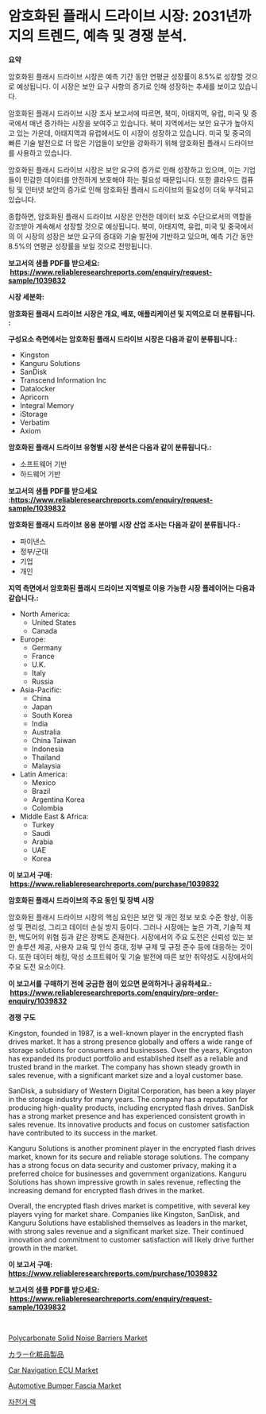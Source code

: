 <p><h1>암호화된 플래시 드라이브 시장: 2031년까지의 트렌드, 예측 및 경쟁 분석.</h1></p><p><strong>요약</strong></p>
<p><p>암호화된 플래시 드라이브 시장은 예측 기간 동안 연평균 성장률이 8.5%로 성장할 것으로 예상됩니다. 이 시장은 보안 요구 사항의 증가로 인해 성장하는 추세를 보이고 있습니다.</p><p>암호화된 플래시 드라이브 시장 조사 보고서에 따르면, 북미, 아태지역, 유럽, 미국 및 중국에서 매년 증가하는 시장을 보여주고 있습니다. 북미 지역에서는 보안 요구가 높아지고 있는 가운데, 아태지역과 유럽에서도 이 시장이 성장하고 있습니다. 미국 및 중국의 빠른 기술 발전으로 더 많은 기업들이 보안을 강화하기 위해 암호화된 플래시 드라이브를 사용하고 있습니다.</p><p>암호화된 플래시 드라이브 시장은 보안 요구의 증가로 인해 성장하고 있으며, 이는 기업들이 민감한 데이터를 안전하게 보호해야 하는 필요성 때문입니다. 또한 클라우드 컴퓨팅 및 인터넷 보안의 증가로 인해 암호화된 플래시 드라이브의 필요성이 더욱 부각되고 있습니다.</p><p>종합하면, 암호화된 플래시 드라이브 시장은 안전한 데이터 보호 수단으로서의 역할을 강조받아 계속해서 성장할 것으로 예상됩니다. 북미, 아태지역, 유럽, 미국 및 중국에서의 이 시장의 성장은 보안 요구의 증대와 기술 발전에 기반하고 있으며, 예측 기간 동안 8.5%의 연평균 성장률을 보일 것으로 전망됩니다.</p></p>
<p><strong>보고서의 샘플 PDF를 받으세요: &nbsp;<a href="https://www.reliableresearchreports.com/enquiry/request-sample/1039832">https://www.reliableresearchreports.com/enquiry/request-sample/1039832</a></strong></p>
<p><strong>시장 세분화:</strong></p>
<p><strong> 암호화된 플래시 드라이브 시장은 개요, 배포, 애플리케이션 및 지역으로 더 분류됩니다. :</strong></p>
<p><strong>구성요소 측면에서는 암호화된 플래시 드라이브 시장은 다음과 같이 분류됩니다.:</strong></p>
<p><ul><li>Kingston</li><li>Kanguru Solutions</li><li>SanDisk</li><li>Transcend Information Inc</li><li>Datalocker</li><li>Apricorn</li><li>Integral Memory</li><li>iStorage</li><li>Verbatim</li><li>Axiom</li></ul></p>
<p><strong> 암호화된 플래시 드라이브 유형별 시장 분석은 다음과 같이 분류됩니다.:</strong></p>
<p><ul><li>소프트웨어 기반</li><li>하드웨어 기반</li></ul></p>
<p><strong>보고서의 샘플 PDF를 받으세요 :<a href="https://www.reliableresearchreports.com/enquiry/request-sample/1039832">https://www.reliableresearchreports.com/enquiry/request-sample/1039832</a></strong></p>
<p><strong> 암호화된 플래시 드라이브 응용 분야별 시장 산업 조사는 다음과 같이 분류됩니다.:</strong></p>
<p><ul><li>파이낸스</li><li>정부/군대</li><li>기업</li><li>개인</li></ul></p>
<p><strong>지역 측면에서 암호화된 플래시 드라이브 지역별로 이용 가능한 시장 플레이어는 다음과 같습니다.:</strong></p>
<p><ul>
    <li>
        North America:
        <ul>
            <li>United States</li>
            <li>Canada</li>
        </ul>
    </li>
    <li>
        Europe:
        <ul>
            <li>Germany</li>
            <li>France</li>
            <li>U.K.</li>
            <li>Italy</li>
            <li>Russia</li>
        </ul>
    </li>
    <li>
        Asia-Pacific:
        <ul>
            <li>China</li>
            <li>Japan</li>
            <li>South Korea</li>
            <li>India</li>
            <li>Australia</li>
            <li>China Taiwan</li>
            <li>Indonesia</li>
            <li>Thailand</li>
            <li>Malaysia</li>
        </ul>
    </li>
    <li>
        Latin America:
        <ul>
            <li>Mexico</li>
            <li>Brazil</li>
            <li>Argentina Korea</li>
            <li>Colombia</li>
        </ul>
    </li>
    <li>
        Middle East & Africa:
        <ul>
            <li>Turkey</li>
            <li>Saudi</li>
            <li>Arabia</li>
            <li>UAE</li>
            <li>Korea</li>
        </ul>
    </li>
    </ul></p>
<p><strong>이 보고서 구매: &nbsp;<a href="https://www.reliableresearchreports.com/purchase/1039832">https://www.reliableresearchreports.com/purchase/1039832</a></strong></p>
<p><strong>암호화된 플래시 드라이브의 주요 동인 및 장벽 시장</strong></p>
<p><p>암호화된 플래시 드라이브 시장의 핵심 요인은 보안 및 개인 정보 보호 수준 향상, 이동성 및 편리성, 그리고 데이터 손실 방지 등이다. 그러나 시장에는 높은 가격, 기술적 제한, 백도어의 위협 등과 같은 장벽도 존재한다. 시장에서의 주요 도전은 신뢰성 있는 보안 솔루션 제공, 사용자 교육 및 인식 증대, 정부 규제 및 규정 준수 등에 대응하는 것이다. 또한 데이터 해킹, 악성 소프트웨어 및 기술 발전에 따른 보안 취약성도 시장에서의 주요 도전 요소이다.</p></p>
<p><strong>이 보고서를 구매하기 전에 궁금한 점이 있으면 문의하거나 공유하세요.: &nbsp;<a href="https://www.reliableresearchreports.com/enquiry/pre-order-enquiry/1039832">https://www.reliableresearchreports.com/enquiry/pre-order-enquiry/1039832</a></strong></p>
<p><strong>경쟁 구도</strong></p>
<p><p>Kingston, founded in 1987, is a well-known player in the encrypted flash drives market. It has a strong presence globally and offers a wide range of storage solutions for consumers and businesses. Over the years, Kingston has expanded its product portfolio and established itself as a reliable and trusted brand in the market. The company has shown steady growth in sales revenue, with a significant market size and a loyal customer base.</p><p>SanDisk, a subsidiary of Western Digital Corporation, has been a key player in the storage industry for many years. The company has a reputation for producing high-quality products, including encrypted flash drives. SanDisk has a strong market presence and has experienced consistent growth in sales revenue. Its innovative products and focus on customer satisfaction have contributed to its success in the market.</p><p>Kanguru Solutions is another prominent player in the encrypted flash drives market, known for its secure and reliable storage solutions. The company has a strong focus on data security and customer privacy, making it a preferred choice for businesses and government organizations. Kanguru Solutions has shown impressive growth in sales revenue, reflecting the increasing demand for encrypted flash drives in the market.</p><p>Overall, the encrypted flash drives market is competitive, with several key players vying for market share. Companies like Kingston, SanDisk, and Kanguru Solutions have established themselves as leaders in the market, with strong sales revenue and a significant market size. Their continued innovation and commitment to customer satisfaction will likely drive further growth in the market.</p></p>
<p><strong>이 보고서 구매: &nbsp; <a href="https://www.reliableresearchreports.com/purchase/1039832">https://www.reliableresearchreports.com/purchase/1039832</a></strong></p>
<p><strong>보고서의 샘플 PDF를 받으세요: &nbsp;<a href="https://www.reliableresearchreports.com/enquiry/request-sample/1039832">https://www.reliableresearchreports.com/enquiry/request-sample/1039832</a></strong><strong></strong></p>
<p>&nbsp;</p>
<p><p><a href="https://github.com/gdfhhhj/Market-Research-Report-List-3/blob/main/polycarbonate-solid-noise-barriers-market.md">Polycarbonate Solid Noise Barriers Market</a></p><p><a href="https://github.com/oqoeusbvpadwjs08/Market-Research-Report-List-1/blob/main/9136515461.md">カラー化粧品製品</a></p><p><a href="https://issuu.com/reportprime-2/docs/car-navigation-ecu-market-size-2030.pptx">Car Navigation ECU Market</a></p><p><a href="https://issuu.com/reportprime-2/docs/automotive-bumper-fascia-market-size-2030.pptx">Automotive Bumper Fascia Market</a></p><p><a href="https://github.com/vs2869dizt0/Market-Research-Report-List-1/blob/main/2883672107.md">자전거 랙</a></p></p>